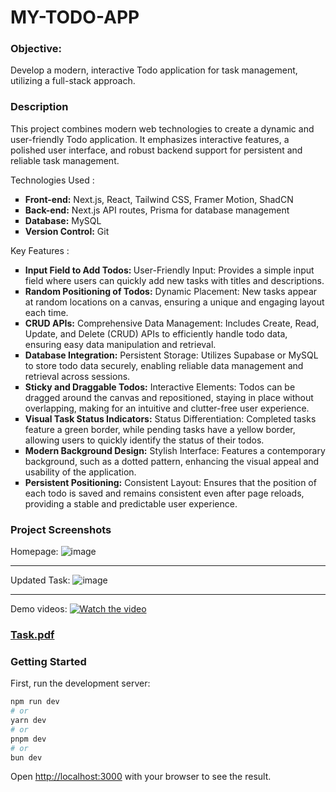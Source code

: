 # MY-TODO-APP

### Objective:
Develop a modern, interactive Todo application for task management, utilizing a full-stack approach.

### Description
This project combines modern web technologies to create a dynamic and user-friendly Todo application. It emphasizes interactive features, a polished user interface, and robust backend support for persistent and reliable task management.

Technologies Used :<br/>
<ul type = "square">
    <li><strong>Front-end:</strong> Next.js, React, Tailwind CSS, Framer Motion, ShadCN</li>
    <li><strong>Back-end:</strong> Next.js API routes, Prisma for database management</li>
    <li><strong>Database:</strong> MySQL</li>
    <li><strong>Version Control:</strong> Git</li>
</ul>

Key Features :<br/>
<ul type = "square">
  <li><strong>Input Field to Add Todos: </strong> User-Friendly Input: Provides a simple input field where users can quickly add new tasks with titles and descriptions.</li>
  <li><strong>Random Positioning of Todos:</strong> Dynamic Placement: New tasks appear at random locations on a canvas, ensuring a unique and engaging layout each time.</li>
  <li><strong>CRUD APIs:</strong> Comprehensive Data Management: Includes Create, Read, Update, and Delete (CRUD) APIs to efficiently handle todo data, ensuring easy data manipulation and retrieval.</li>
  <li><strong>Database Integration:</strong> Persistent Storage: Utilizes Supabase or MySQL to store todo data securely, enabling reliable data management and retrieval across sessions.</li>
  <li><strong>Sticky and Draggable Todos:</strong> Interactive Elements: Todos can be dragged around the canvas and repositioned, staying in place without overlapping, making for an intuitive and clutter-free user experience.</li>
  <li><strong>Visual Task Status Indicators:</strong> Status Differentiation: Completed tasks feature a green border, while pending tasks have a yellow border, allowing users to quickly identify the status of their todos.</li>
  <li><strong>Modern Background Design:</strong> Stylish Interface: Features a contemporary background, such as a dotted pattern, enhancing the visual appeal and usability of the application.</li>
  <li><strong>Persistent Positioning:</strong> Consistent Layout: Ensures that the position of each todo is saved and remains consistent even after page reloads, providing a stable and predictable user experience.</li>
</ul>


### Project Screenshots

Homepage:
![image](https://github.com/Abhinavv9258/my-todo-app/assets/79451162/490b4cc9-dd4b-41f8-9a82-fff21d8660af)
<hr>

Updated Task:
![image](https://github.com/Abhinavv9258/my-todo-app/assets/79451162/0867e623-b376-4772-9f43-c9917ca2cf76)
<hr>

Demo videos: 
[![Watch the video](https://github.com/Abhinavv9258/my-todo-app/assets/79451162/2a2782ff-524f-46fe-ac41-174b757687ac)](https://player.vimeo.com/video/955938089?badge=0&amp;autopause=0&amp;player_id=0&amp;app_id=58479)

### [Task.pdf](https://github.com/user-attachments/files/15769917/Welcome_file.1.pdf)


### Getting Started

First, run the development server:

```bash
npm run dev
# or
yarn dev
# or
pnpm dev
# or
bun dev
```

Open [http://localhost:3000](http://localhost:3000) with your browser to see the result.


